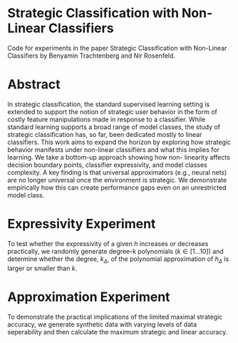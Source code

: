 # Strategic Classification with Non-Linear Classifiers
Code for experiments in the paper Strategic Classification with Non-Linear Classifiers by Benyamin Trachtenberg and Nir Rosenfeld.

# Abstract
In strategic classification, the standard supervised learning setting is extended
to support the notion of strategic user behavior in the form of costly feature
manipulations made in response to a classifier. While standard learning supports
a broad range of model classes, the study of strategic classification has, so far,
been dedicated mostly to linear classifiers. This work aims to expand the horizon
by exploring how strategic behavior manifests under non-linear classifiers and
what this implies for learning. We take a bottom-up approach showing how non-
linearity affects decision boundary points, classifier expressivity, and model classes
complexity. A key finding is that universal approximators (e.g., neural nets) are
no longer universal once the environment is strategic. We demonstrate empirically
how this can create performance gaps even on an unrestricted model class.

# Expressivity Experiment 
To test whether the expressivity of a given $h$ increases or decreases practically, we randomly generate degree-k polynomials ($k \in [1...10]$) and determine whether the degree, $k_\Delta$, of the polynomial approximation of $h_\Delta$ is larger or smaller than $k$.

# Approximation Experiment
To demonstrate the practical implications of the limited maximal strategic accuracy, we generate synthetic data with varying levels of data seperability and then calculate the maximum strategic and linear accuracy.
